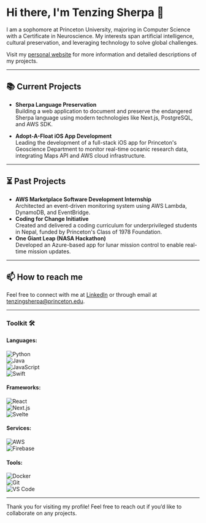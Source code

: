 # Hi there, I'm Tenzing Sherpa 👋  

I am a sophomore at Princeton University, majoring in Computer Science with a Certificate in Neuroscience. My interests span artificial intelligence, cultural preservation, and leveraging technology to solve global challenges.  

Visit my [personal website](https://bankofsherpa.com) for more information and detailed descriptions of my projects.  

---

## 📚 Current Projects  
- **Sherpa Language Preservation**  
  Building a web application to document and preserve the endangered Sherpa language using modern technologies like Next.js, PostgreSQL, and AWS SDK.  

- **Adopt-A-Float iOS App Development**  
  Leading the development of a full-stack iOS app for Princeton's Geoscience Department to monitor real-time oceanic research data, integrating Maps API and AWS cloud infrastructure.  

---

## ⏳ Past Projects  
- **AWS Marketplace Software Development Internship**  
  Architected an event-driven monitoring system using AWS Lambda, DynamoDB, and EventBridge.  
- **Coding for Change Initiative**  
  Created and delivered a coding curriculum for underprivileged students in Nepal, funded by Princeton's Class of 1978 Foundation.  
- **One Giant Leap (NASA Hackathon)**  
  Developed an Azure-based app for lunar mission control to enable real-time mission updates.  

---

## 📫 How to reach me  
Feel free to connect with me at [LinkedIn](https://linkedin.com/in/tenzing-sherpa) or through email at tenzingsherpa@princeton.edu.  

---

### Toolkit 🛠️  

#### Languages:  
![Python](https://img.shields.io/badge/-Python-3776AB?logo=python&logoColor=white)  
![Java](https://img.shields.io/badge/-Java-F80000?logo=java&logoColor=white)  
![JavaScript](https://img.shields.io/badge/-JavaScript-F7DF1E?logo=javascript&logoColor=black)  
![Swift](https://img.shields.io/badge/-Swift-FA7343?logo=swift&logoColor=white)  

#### Frameworks:  
![React](https://img.shields.io/badge/-React-61DAFB?logo=react&logoColor=black)  
![Next.js](https://img.shields.io/badge/-Next.js-000000?logo=next.js&logoColor=white)  
![Svelte](https://img.shields.io/badge/-Svelte-FF3E00?logo=svelte&logoColor=white)  

#### Services:  
![AWS](https://img.shields.io/badge/-AWS-232F3E?logo=amazon-aws&logoColor=white)  
![Firebase](https://img.shields.io/badge/-Firebase-FFCA28?logo=firebase&logoColor=black)  

#### Tools:  
![Docker](https://img.shields.io/badge/-Docker-2496ED?logo=docker&logoColor=white)  
![Git](https://img.shields.io/badge/-Git-F05032?logo=git&logoColor=white)  
![VS Code](https://img.shields.io/badge/-VS%20Code-007ACC?logo=visual-studio-code&logoColor=white)  

---

Thank you for visiting my profile! Feel free to reach out if you’d like to collaborate on any projects.  
